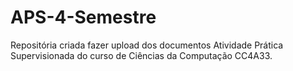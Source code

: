 # APS-4-Semestre
Repositória criada fazer upload dos documentos Atividade Prática Supervisionada do curso de Ciências da Computação CC4A33.
